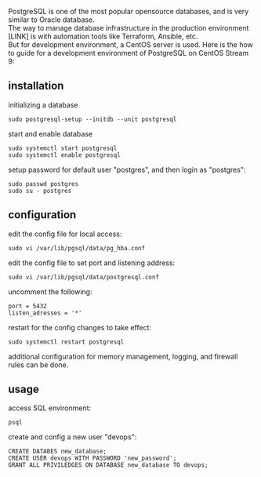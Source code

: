 PostgreSQL is one of the most popular opensource databases, and is very similar to Oracle database.\
The way to manage database infrastructure in the production environment [LINK] is with automation tools like Terraform, Ansible, etc. \
But for development environment, a CentOS server is used. Here is the how to guide for a development environment of PostgreSQL on CentOS Stream 9:

## installation

initializing a database
```
sudo postgresql-setup --initdb --unit postgresql
```
start and enable database
```
sudo systemctl start postgresql
sudo systemctl enable postgresql
```
setup password for default user "postgres", and then login as "postgres":
```
sudo passwd postgres
sudo su - postgres
```
## configuration
edit the config file for local access:
```
sudo vi /var/lib/pgsql/data/pg_hba.conf
```
edit the config file to set port and listening address:
```
sudo vi /var/lib/pgsql/data/postgresql.conf
```
uncomment the following:
```
port = 5432
listen_adresses = '*'
```
restart for the config changes to take effect:
```
sudo systemctl restart postgresql
```
additional configuration for memory management, logging, and firewall rules can be done.
## usage
access SQL environment:
```
psql
```
create and config a new user "devops":
```
CREATE DATABES new_database;
CREATE USER devops WITH PASSWORD 'new_password';
GRANT ALL PRIVILEDGES ON DATABASE new_database TO devops;
```
